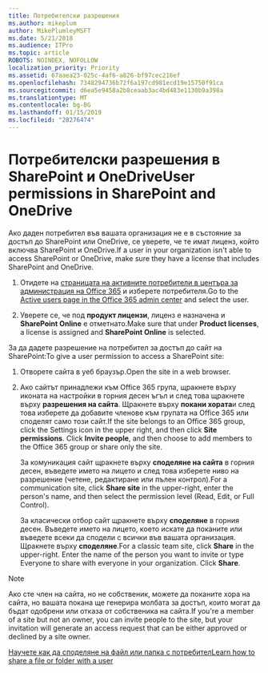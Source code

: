 ```yaml
---
title: Потребителски разрешения
ms.author: mikeplum
author: MikePlumleyMSFT
ms.date: 5/21/2018
ms.audience: ITPro
ms.topic: article
ROBOTS: NOINDEX, NOFOLLOW
localization_priority: Priority
ms.assetid: 67aaea23-025c-4af6-a826-bf97cec216ef
ms.openlocfilehash: 7348294736b72f6a197cd981ecd19e15750f91ca
ms.sourcegitcommit: d6ea5e9458a2b8ceaab3ac4bd483e1130b9a398a
ms.translationtype: MT
ms.contentlocale: bg-BG
ms.lasthandoff: 01/15/2019
ms.locfileid: "28276474"
---
```

# <a name="user-permissions-in-sharepoint-and-onedrive"></a><span data-ttu-id="8a0c1-102">Потребителски разрешения в SharePoint и OneDrive</span><span class="sxs-lookup"><span data-stu-id="8a0c1-102">User permissions in SharePoint and OneDrive</span></span>

<span data-ttu-id="8a0c1-103">Ако даден потребител във вашата организация не е в състояние за достъп до SharePoint или OneDrive, се уверете, че те имат лиценз, който включва SharePoint и OneDrive.</span><span class="sxs-lookup"><span data-stu-id="8a0c1-103">If a user in your organization isn't able to access SharePoint or OneDrive, make sure they have a license that includes SharePoint and OneDrive.</span></span> 
  
1. <span data-ttu-id="8a0c1-104">Отидете на [страницата на активните потребители в центъра за администрация на Office 365](https://portal.office.com/adminportal/home#/users) и изберете потребителя.</span><span class="sxs-lookup"><span data-stu-id="8a0c1-104">Go to the [Active users page in the Office 365 admin center](https://portal.office.com/adminportal/home#/users) and select the user.</span></span> 
    
2. <span data-ttu-id="8a0c1-105">Уверете се, че под **продукт лицензи**, лиценз е назначена и **SharePoint Online** е отметнато.</span><span class="sxs-lookup"><span data-stu-id="8a0c1-105">Make sure that under **Product licenses**, a license is assigned and **SharePoint Online** is selected.</span></span> 
    
 <span data-ttu-id="8a0c1-106">За да дадете разрешение на потребител за достъп до сайт на SharePoint:</span><span class="sxs-lookup"><span data-stu-id="8a0c1-106">To give a user permission to access a SharePoint site:</span></span> 
  
1. <span data-ttu-id="8a0c1-107">Отворете сайта в уеб браузър.</span><span class="sxs-lookup"><span data-stu-id="8a0c1-107">Open the site in a web browser.</span></span>
    
2. <span data-ttu-id="8a0c1-p101">Ако сайтът принадлежи към Office 365 група, щракнете върху иконата на настройки в горния десен ъгъл и след това щракнете върху **разрешения на сайта**. Щракнете върху **покани хората**и след това изберете да добавите членове към групата на Office 365 или споделят само този сайт.</span><span class="sxs-lookup"><span data-stu-id="8a0c1-p101">If the site belongs to an Office 365 group, click the Settings icon in the upper right, and then click **Site permissions**. Click **Invite people**, and then choose to add members to the Office 365 group or share only the site.</span></span> 
    
    <span data-ttu-id="8a0c1-110">За комуникация сайт щракнете върху **споделяне на сайта** в горния десен, въведете името на лицето и след това изберете ниво на разрешение (четене, редактиране или пълен контрол).</span><span class="sxs-lookup"><span data-stu-id="8a0c1-110">For a communication site, click **Share site** in the upper-right, enter the person's name, and then select the permission level (Read, Edit, or Full Control).</span></span> 
    
    <span data-ttu-id="8a0c1-p102">За класически отбор сайт щракнете върху **споделяне** в горния десен. Въведете името на лицето, което искате да поканите или въведете всеки да сподели с всички във вашата организация. Щракнете върху **споделяне**.</span><span class="sxs-lookup"><span data-stu-id="8a0c1-p102">For a classic team site, click **Share** in the upper-right. Enter the name of the person you want to invite or type Everyone to share with everyone in your organization. Click **Share**.</span></span>
    
> [!NOTE]
> <span data-ttu-id="8a0c1-114">Ако сте член на сайта, но не собственик, можете да поканите хора на сайта, но вашата покана ще генерира молбата за достъп, които могат да бъдат одобрени или отказа от собственика на сайта.</span><span class="sxs-lookup"><span data-stu-id="8a0c1-114">If you're a member of a site but not an owner, you can invite people to the site, but your invitation will generate an access request that can be either approved or declined by a site owner.</span></span> 
  
[<span data-ttu-id="8a0c1-115">Научете как да споделяне на файл или папка с потребител</span><span class="sxs-lookup"><span data-stu-id="8a0c1-115">Learn how to share a file or folder with a user</span></span>](https://go.microsoft.com/fwlink/?linkid=533408)
  

